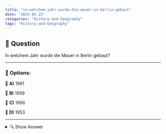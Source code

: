 ```yaml
---
title: "in-welchem-jahr-wurde-die-mauer-in-berlin-gebaut"
date: "2025-05-23"
categories: "History-and-Geography"
tags: "History-and-Geography"
---
```


## 📌 **Question**

In welchem Jahr wurde die Mauer in Berlin gebaut?



---

### 📝 **Options:**

🔘 **A)** 1961

🔘 **B)** 1959

🔘 **C)** 1956

🔘 **D)** 1953

---

<details>
  <summary>🔍 Show Answer</summary>

  <p>
💡  <b>Correct Answer:</b>  a
  </p>
  <p>
    📖<b>Explanation:</b>
    Die Berliner Mauer war eine bedeutende Struktur im Kontext des Kalten Krieges. Sie trennte West-Berlin von Ost-Berlin und dem umliegenden Territorium der DDR. Die Mauer wurde als Symbol der Teilung und der Spannungen zwischen Ost und West wahrgenommen. Sie hatte große Auswirkungen auf das tägliche Leben der Berliner und auf die geopolitische Landschaft jener Zeit. Dieses Ereignis war entscheidend für die Geschichte Deutschlands und ist bis heute von großer historischer Bedeutung. Die Entscheidung über den Bau der Mauer fiel in einer Phase intensiver politischer Auseinandersetzungen und ideologischer Konflikte.
  </p>
</details>
